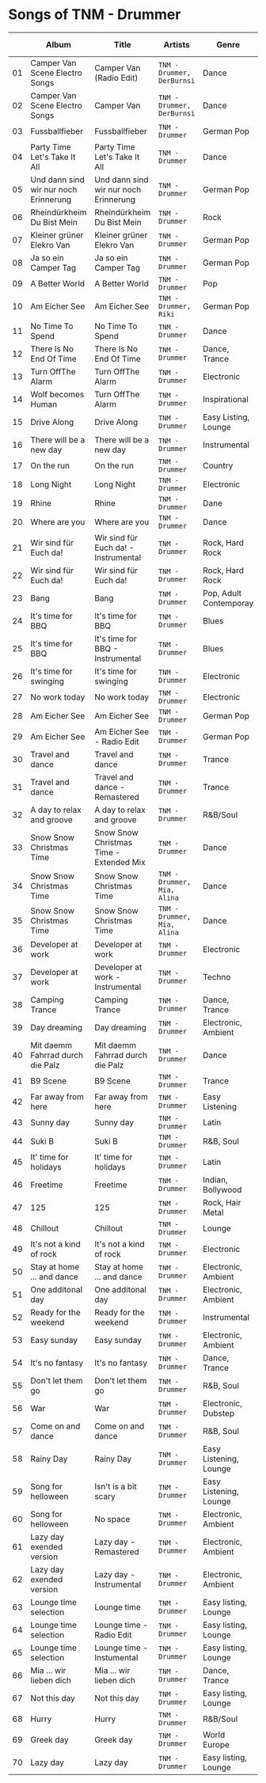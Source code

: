 # Songs of TNM - Drummer

| | Album | Title | Artists | Genre | Language | Release Date |
| --- | --- | --- | --- | --- | --- | --- |
| 01 | Camper Van Scene Electro Songs  |  Camper Van (Radio Edit)  | `TNM - Drummer, DerBurnsi` | Dance | English | 2024/06/24  |
| 02 | Camper Van Scene Electro Songs  |  Camper Van  | `TNM - Drummer, DerBurnsi` | Dance | English | 2024/06/24  |
| 03 | Fussballfieber | Fussballfieber | `TNM - Drummer` | German Pop | German | 2024/06/15 |
| 04 | Party Time Let's Take It All | Party Time Let's Take It All  | `TNM - Drummer` | Dance | English | 2024/06/07 |
| 05 | Und dann sind wir nur noch Erinnerung | Und dann sind wir nur noch Erinnerung  | `TNM - Drummer` | German Pop | German | 2024/05/17 |
| 06 | Rheindürkheim Du Bist Mein | Rheindürkheim Du Bist Mein   | `TNM - Drummer` | Rock | German | 2024/05/12 |
| 07 | Kleiner grüner Elekro Van | Kleiner grüner Elekro Van   | `TNM - Drummer` | German Pop | German | 2024/04/26 |
| 08 | Ja so ein Camper Tag | Ja so ein Camper Tag   | `TNM - Drummer` | German Pop | German | 2024/04/19 |
| 09 | A Better World | A Better World    | `TNM - Drummer` | Pop | English | 2024/04/19 |
| 10 | Am Eicher See | Am Eicher See     | `TNM - Drummer, Riki` | German Pop | German | 2024/04/19 |
| 11 | No Time To Spend |  No Time To Spend  | `TNM - Drummer` | Dance | Instrumental | 2023/11/10 |
| 12 | There Is No End Of Time |  There Is No End Of Time | `TNM - Drummer` | Dance, Trance | Instrumental | 2023/11/17 |
| 13 | Turn OffThe Alarm |  Turn OffThe Alarm | `TNM - Drummer` | Electronic | Instrumental | 2023/07/28 |
| 14 | Wolf becomes Human |  Turn OffThe Alarm | `TNM - Drummer` | Inspirational | English | 2023/04/07 |
| 15 | Drive Along | Drive Along | `TNM - Drummer` | Easy Listing, Lounge | Instrumental | 2023/03/03 |
| 16 | There will be a new day | There will be a new day | `TNM - Drummer` | Instrumental | Instrumental | 2023/01/31 |
| 17 | On the run |  On the run | `TNM - Drummer` | Country | Instrumental | 2022/12/30 |
| 18 | Long Night |  Long Night  | `TNM - Drummer` | Electronic | Instrumental | 2022/11/30 |
| 19 | Rhine |  Rhine  | `TNM - Drummer` | Dane | Instrumental | 2022/11/04 |
| 20 | Where are you |  Where are you   | `TNM - Drummer` | Dance | Instrumental | 2022/10/03 |
| 21 | Wir sind für Euch da! |  Wir sind für Euch da! - Instrumental   | `TNM - Drummer` | Rock, Hard Rock | Instrumental | 2022/09/10 |
| 22 | Wir sind für Euch da! |  Wir sind für Euch da!  | `TNM - Drummer` | Rock, Hard Rock | German | 2022/09/10 |
| 23 | Bang |  Bang  | `TNM - Drummer` | Pop, Adult Contemporay | English | 2022/07/29 |
| 24 | It's time for BBQ |  It's time for BBQ  | `TNM - Drummer` | Blues | Instrumental | 2022/06/30 |
| 25 | It's time for BBQ |  It's time for BBQ - Instrumental | `TNM - Drummer` | Blues | English | 2022/06/30|
| 26 | It's time for swinging |  It's time for swinging | `TNM - Drummer` | Electronic | English | 2022/06/24 |
| 27 | No work today |  No work today | `TNM - Drummer` | Electronic | English | 2022/05/12 |
| 28 | Am Eicher See |  Am Eicher See | `TNM - Drummer` | German Pop | German | 2022/04/29 |
| 29 | Am Eicher See |  Am Eicher See - Radio Edit | `TNM - Drummer` | German Pop | German | 2022/04/29 |
| 30 | Travel and dance | Travel and dance | `TNM - Drummer` | Trance  | Instrumental | 2022/03/18 |
| 31 | Travel and dance | Travel and dance - Remastered | `TNM - Drummer` | Trance  | Instrumental | 2022/03/18 |
| 32 | A day to relax and groove | A day to relax and groove  | `TNM - Drummer` | R&B/Soul  | Instrumental | 2022/01/14 |
| 33 | Snow Snow Christmas Time | Snow Snow Christmas Time - Extended Mix  | `TNM - Drummer` | Dance  | Instrumental | 2021/12/02 |
| 34 | Snow Snow Christmas Time | Snow Snow Christmas Time  | `TNM - Drummer, Mia, Alina` | Dance  | English | 2021/12/02 |
| 35 | Snow Snow Christmas Time | Snow Snow Christmas Time  | `TNM - Drummer, Mia, Alina` | Dance  | English | 2021/12/02 |
| 36 | Developer at work | Developer at work  | `TNM - Drummer` | Electronic  | English | 2021/10/28 |
| 37 | Developer at work | Developer at work - Instrumental | `TNM - Drummer` | Techno  | Instrumental | 2021/10/22 |
| 38 | Camping Trance | Camping Trance | `TNM - Drummer` | Dance, Trance | Instrumental | 2021/09/24 |
| 39 | Day dreaming | Day dreaming | `TNM - Drummer` | Electronic, Ambient |Instrumental | 2021/08/27 |
| 40 | Mit daemm Fahrrad durch die Palz |  Mit daemm Fahrrad durch die Palz | `TNM - Drummer` | Dance | German | 2021/08/20 |
| 41 | B9 Scene | B9 Scene  | `TNM - Drummer` | Trance | Instrumental | 2021/07/30 |
| 42 | Far away from here | Far away from here  | `TNM - Drummer` | Easy Listening | Instrumental | 2021/07/30 |
| 43 | Sunny day | Sunny day  | `TNM - Drummer` | Latin | English | 2021/07/02 |
| 44 | Suki B |  Suki B | `TNM - Drummer` | R&B, Soul | English | 2021/06/18 |
| 45 | It' time for holidays |  It' time for holidays  | `TNM - Drummer` | Latin | English | 2021/06/04 |
| 46 | Freetime |  Freetime  | `TNM - Drummer` | Indian, Bollywood | Indian | 2021/05/21 |
| 47 | 125 |  125  | `TNM - Drummer` | Rock, Hair Metal | English | 2021/04/30 |
| 48 | Chillout |  Chillout  | `TNM - Drummer` | Lounge | Instrumental | 2021/04/02 |
| 49 | It's not a kind of rock |  It's not a kind of rock  | `TNM - Drummer` | Electronic | Instrumental | 2021/03/05 |
| 50 | Stay at home ... and dance |  Stay at home ... and dance  | `TNM - Drummer` | Electronic, Ambient | Instrumental | 2021/01/15 |
| 51 | One additonal day |  One additonal day  | `TNM - Drummer` | Electronic, Ambient | Instrumental | 2021/01/08 |
| 52 | Ready for the weekend |  Ready for the weekend  | `TNM - Drummer` | Instrumental | Instrumental | 2021/12/25 |
| 53 | Easy sunday |  Easy sunday  | `TNM - Drummer` | Electronic, Ambient | Instrumental | 2020/12/18 |
| 54 | It's no fantasy |  It's no fantasy  | `TNM - Drummer` | Dance, Trance | Instrumental | 2020/12/04 |
| 55 | Don't let them go |  Don't let them go  | `TNM - Drummer` | R&B, Soul | English | 2020/11/27 |
| 56 | War |  War  | `TNM - Drummer` | Electronic, Dubstep | Instrumental | 2020/11/20 |
| 57 | Come on and dance |  Come on and dance  | `TNM - Drummer` | R&B, Soul | English | 2020/11/20 |
| 58 | Rainy Day | Rainy Day  | `TNM - Drummer` | Easy Listening, Lounge | English | 2020/11/13 |
| 59 | Song for helloween | Isn't is a bit scary  | `TNM - Drummer` | Easy Listening, Lounge | Instrumental  | 2020/10/22 |
| 60 | Song for helloween | No space  | `TNM - Drummer` | Electronic, Ambient | Instrumental | 2020/10/22 |
| 61 | Lazy day exended version | Lazy day - Remastered  | `TNM - Drummer` | Electronic, Ambient | English | 2020/10/22 |
| 62 | Lazy day exended version | Lazy day - Instrumental  | `TNM - Drummer` | Electronic, Ambient | English | 2020/10/22 |
| 63 | Lounge time selection | Lounge time  | `TNM - Drummer` | Easy listing, Lounge | English | 2020/10/22 |
| 64 | Lounge time selection | Lounge time - Radio Edit  | `TNM - Drummer` | Easy listing, Lounge | English | 2020/10/22 |
| 65 | Lounge time selection | Lounge time - Instumental  | `TNM - Drummer` | Easy listing, Lounge | Instrumental | 2020/10/22 |
| 66 | Mia ... wir lieben dich | Mia ... wir lieben dich  | `TNM - Drummer` | Dance, Trance | German | 2020/10/02 |
| 67 | Not this day | Not this day  | `TNM - Drummer` | Easy listing, Lounge  | Instrumental | 2020/10/02 |
| 68 | Hurry | Hurry  | `TNM - Drummer` | R&B/Soul  | English | 2020/09/18 |
| 69 | Greek day | Greek day  | `TNM - Drummer` | World Europe  | English | 2020/09/11 |
| 70 | Lazy day | Lazy day  | `TNM - Drummer` | Easy listing, Lounge  | English | 2020/09/11 |
